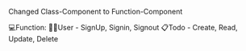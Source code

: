 Changed Class-Component to Function-Component

💻Function: 
  🧑🏻User - SignUp, Signin, Signout
  📋Todo - Create, Read, Update, Delete
